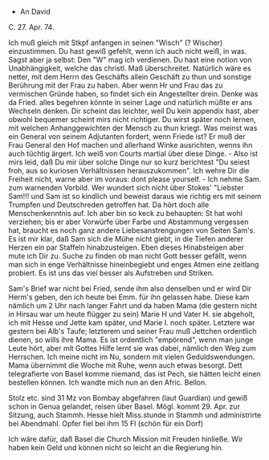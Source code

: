 + An David

 C. 27. Apr. 74.

Ich muß gleich mit Stkpf anfangen in seinen "Wisch" (? Wischer) einzustimmen. Du hast gewiß gefehlt, wenn ich auch nicht weiß, in was. Sagst aber ja selbst: Den "W" mag ich verdienen. Du hast eine notion von Unabhängigkeit, welche das christl. Maß überschreitet. Natürlich wäre es netter, mit dem Herrn des Geschäfts allein Geschäft zu thun und sonstige Berührung mit der Frau zu haben. Aber wenn Hr und Frau das zu vermischen Gründe haben, so findet sich ein Angestellter drein. Denke was da Fried. alles begehren könnte in seiner Lage und natürlich müßte er ans Wechseln denken. Dir scheint das leichter, weil Du kein appendix hast, aber obwohl bequemer scheint mirs nicht richtiger. Du wirst später noch lernen, mit welchen Anhanggewichten der Mensch zu thun kriegt. Was meinst was ein General von seinem Adjutanten fordert, wenn Friede ist? Er muß der Frau General den Hof machen und allerhand Winke ausrichten, wenns ihn auch tüchtig ärgert. Ich weiß von Courts martial über diese Dinge. - Also ist mirs leid, daß Du mir über solche Dinge nur so kurz berichtest "Du seiest froh, aus so kuriosen Verhältnissen herauszukommen". Ich wehre Dir die Freiheit nicht, warne aber im voraus: dont please yourself. - Ich nehme Sam. zum warnenden Vorbild. Wer wundert sich nicht über Stokes' "Liebster Sam!!! und Sam ist so kindlich und beweist daraus wie richtig ers mit seinem Trumpfen und Deutschreden getroffen hat. Da hört doch alle Menschenkenntnis auf. Ich aber bin so keck zu behaupten: St hat wohl verziehen; bis er aber Vorwürfe über Farbe und Abstammung vergessen hat, braucht es noch ganz andere Liebesanstrengungen von Seiten Sam's. Es ist mir klar, daß Sam sich die Mühe nicht giebt, in die Tiefen anderer Herzen ein par Staffeln hinabzusteigen. Eben dieses Hinabsteigen aber mute ich Dir zu. Suche zu finden ob man nicht Gott besser gefällt, wenn man sich in enge Verhältnisse hineinbegiebt und enges Atmen eine zeitlang probiert. Es ist uns das viel besser als Aufstreben und Striken.

Sam's Brief war nicht bei Fried, sende ihm also denselben und er wird Dir Herm's geben, den ich heute bei Emm. für ihn gelassen habe. Diese kam nämlich um 2 Uhr nach langer Fahrt und da haben Mama (die gestern nicht in Hirsau war um heute flügger zu sein) Marie H und Vater H. sie abgeholt, ich mit Hesse und Jette kam später, und Marie I. noch später. Letztere war gestern bei Alb's Taufe; letzterem und seiner Frau muß Jettchen ordentlich dienen, so wills ihre Mama. Es ist ordentlich "empörend", wenn man junge Leute hört, aber mit Gottes Hilfe lernt sie was dabei, nämlich den Weg zum Herrschen. Ich meine nicht im Nu, sondern mit vielen Geduldswendungen. 
Mama übernimmt die Woche mit Ruhe, wenn auch etwas besorgt. Dett telegrafierte von Basel komme niemand, das ist Pech, sie hätten leicht einen bestellen können. Ich wandte mich nun an den Afric. Bellon.

Stolz etc. sind 31 Mz von Bombay abgefahren (laut Guardian) und gewiß schon in Genua gelandet, reisen über Basel. Mögl. kommt 29. Apr. zur Sitzung, auch Stammh. Hesse hielt Miss.stunde in Stammh und administrirte bei Abendmahl. Opfer fiel bei ihm 15 Fl (schön für ein Dorf)

Ich wäre dafür, daß Basel die Church Mission mit Freuden hinließe. Wir haben kein Geld und können nicht so leicht an die Regierung hin. 